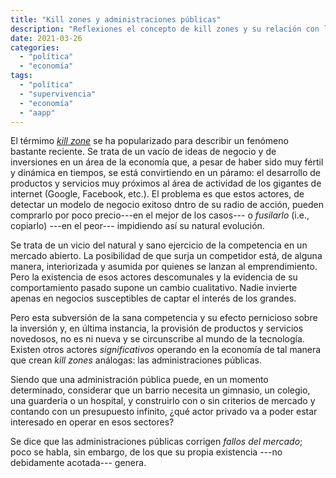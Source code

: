 ```yaml
---
title: "Kill zones y administraciones públicas"
description: "Reflexiones el concepto de kill zones y su relación con las administraciones públicas"
date: 2021-03-26
categories:
  - "política"
  - "economía"
tags:
  - "política"
  - "supervivencia"
  - "economía"
  - "aapp"
---
```


El térmimo [_kill zone_](https://klementoninvesting.substack.com/p/how-facebook-and-google-create-a) se ha popularizado para describir un fenómeno bastante reciente. Se trata de un vacío de ideas de negocio y de inversiones en un área de la economía que, a pesar de haber sido muy fértil y dinámica en tiempos, se está convirtiendo en un páramo: el desarrollo de productos y servicios muy próximos al área de actividad de los gigantes de internet (Google, Facebook, etc.). El problema es que estos actores, de detectar un modelo de negocio exitoso dntro de su radio de acción, pueden comprarlo por poco precio---en el mejor de los casos--- o _fusilarlo_ (i.e., copiarlo) ---en el peor--- impidiendo así su natural evolución.

Se trata de un vicio del natural y sano ejercicio de la competencia en un mercado abierto. La posibilidad de que surja un competidor está, de alguna manera, interiorizada y asumida por quienes se lanzan al emprendimiento. Pero la existencia de esos actores descomunales y la evidencia de su comportamiento pasado supone un cambio cualitativo. Nadie invierte apenas en negocios susceptibles de captar el interés de los grandes.

Pero esta subversión de la sana competencia y su efecto pernicioso sobre la inversión y, en última instancia, la provisión de productos y servicios novedosos, no es ni nueva y se circunscribe al mundo de la tecnología. Existen otros actores _significativos_ operando en la economía de tal manera que crean _kill zones_ análogas: las administraciones públicas.

Siendo que una administración pública puede, en un momento determinado, considerar que un barrio necesita un gimnasio, un colegio, una guardería o un hospital, y construirlo con o sin criterios de mercado y contando con un presupuesto infinito, ¿qué actor privado va a poder estar interesado en operar en esos sectores?

Se dice que las administraciones públicas corrigen _fallos del mercado_; poco se habla, sin embargo, de los que su propia existencia ---no debidamente acotada--- genera.